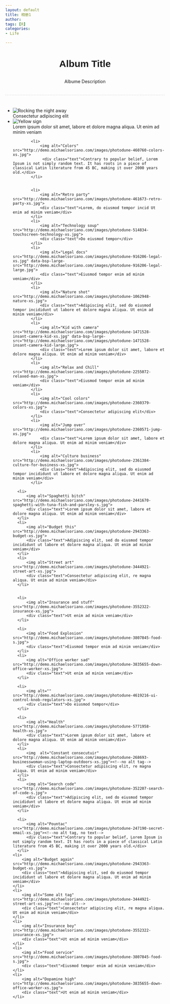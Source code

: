 ```yaml
---
layout: default
title: 相册1
author: 
tags: [R]
categories:
- Life

---
```


 

<div class="container">
        <div class="row" style="text-align:center; border-bottom:1px dashed #ccc;  padding:0 0 20px 0; margin-bottom:40px;">
            <h3 style="font-family:'Bree Serif', arial; font-weight:bold; font-size:30px;">
                 Album Title
            </h3>
            <p>Albume Description</p>
        </div>
<!--more-->
        <ul class="row first">
            <li>
                <img alt="Rocking the night away"  src="http://demo.michaelsoriano.com/images/photodune-174908-rocking-the-night-away-xs.jpg">
                <div class="text">Consectetur adipiscing elit</div>
            </li>
            <li>
                <img alt="Yellow sign"  src="http://demo.michaelsoriano.com/images/photodune-287182-blah-blah-blah-yellow-road-sign-xs.jpg">
                <div class="text">Lorem ipsum dolor sit amet, labore et dolore magna aliqua. Ut enim ad minim veniam</div>
            </li> 
            
            <li>
                <img alt="Colors"  src="http://demo.michaelsoriano.com/images/photodune-460760-colors-xs.jpg">
                 <div class="text">Contrary to popular belief, Lorem Ipsum is not simply random text. It has roots in a piece of classical Latin literature from 45 BC, making it over 2000 years old.</div>
            </li>
 

            <li>
                <img alt="Retro party"  src="http://demo.michaelsoriano.com/images/photodune-461673-retro-party-xs.jpg">
                <div class="text">Lorem, do eiusmod tempor incid Ut enim ad minim veniam</div>
            </li>
            <li>
                <img alt="Technology soup"  src="http://demo.michaelsoriano.com/images/photodune-514834-touchscreen-technology-xs.jpg">
                <div class="text">Do eiusmod tempor</div>
            </li>
            <li>
                <img alt="Legal docs"  src="http://demo.michaelsoriano.com/images/photodune-916206-legal-xs.jpg" data-bsp-large-src="http://demo.michaelsoriano.com/images/photodune-916206-legal-large.jpg">
                <div class="text">Eiusmod tempor enim ad minim veniam</div>
            </li>
            <li>
                <img alt="Nature shot"  src="http://demo.michaelsoriano.com/images/photodune-1062948-nature-xs.jpg">
                <div class="text">Adipiscing elit, sed do eiusmod tempor incididunt ut labore et dolore magna aliqua. Ut enim ad minim veniam</div>
            </li>
            <li>
                <img alt="Kid with camera" src="http://demo.michaelsoriano.com/images/photodune-1471528-insant-camera-kid-xs.jpg" data-bsp-large-src="http://demo.michaelsoriano.com/images/photodune-1471528-insant-camera-kid-large.jpg">
                <div class="text">Lorem ipsum dolor sit amet, labore et dolore magna aliqua. Ut enim ad minim veniam</div>
            </li>
            <li>
                <img alt="Relax and Chill" src="http://demo.michaelsoriano.com/images/photodune-2255072-relaxed-man-xs.jpg">
                <div class="text">Eiusmod tempor enim ad minim veniam</div>
            </li>
            <li>
                <img alt="Cool colors" src="http://demo.michaelsoriano.com/images/photodune-2360379-colors-xs.jpg">
                <div class="text">Consectetur adipiscing elit</div>
            </li>
            <li>
                <img alt="Jump over"  src="http://demo.michaelsoriano.com/images/photodune-2360571-jump-xs.jpg">
                <div class="text">Lorem ipsum dolor sit amet, labore et dolore magna aliqua. Ut enim ad minim veniam</div>
            </li>
            <li>
                <img alt="Culture business" src="http://demo.michaelsoriano.com/images/photodune-2361384-culture-for-business-xs.jpg">
                <div class="text">Adipiscing elit, sed do eiusmod tempor incididunt ut labore et dolore magna aliqua. Ut enim ad minim veniam</div>
            </li>

      <li>
          <img alt="Spaghetti bitch" src="http://demo.michaelsoriano.com/images/photodune-2441670-spaghetti-with-tuna-fish-and-parsley-s.jpg">
          <div class="text">Lorem ipsum dolor sit amet, labore et dolore magna aliqua. Ut enim ad minim veniam</div>
      </li>
      <li>
          <img alt="Budget this"  src="http://demo.michaelsoriano.com/images/photodune-2943363-budget-xs.jpg">
          <div class="text">Adipiscing elit, sed do eiusmod tempor incididunt ut labore et dolore magna aliqua. Ut enim ad minim veniam</div>
      </li>
      <li>
          <img alt="Street art"  src="http://demo.michaelsoriano.com/images/photodune-3444921-street-art-xs.jpg">
          <div class="text">Consectetur adipiscing elit, re magna aliqua. Ut enim ad minim veniam</div>
      </li>


      <li>
          <img alt="Insurance and stuff"  src="http://demo.michaelsoriano.com/images/photodune-3552322-insurance-xs.jpg">
          <div class="text">Ut enim ad minim veniam</div>
      </li>

      <li>
          <img alt="Food Explosion"  src="http://demo.michaelsoriano.com/images/photodune-3807845-food-s.jpg">
          <div class="text">Eiusmod tempor enim ad minim veniam</div>
      </li>
      <li>
          <img alt="Office worker sad" src="http://demo.michaelsoriano.com/images/photodune-3835655-down-office-worker-xs.jpg">
          <div class="text">Ut enim ad minim veniam</div>
      </li>

      <li>
          <img alt="" src="http://demo.michaelsoriano.com/images/photodune-4619216-ui-control-knob-regulators-xs.jpg">
          <div class="text">Do eiusmod tempor</div>
      </li>

      <li>
          <img alt="Health" src="http://demo.michaelsoriano.com/images/photodune-5771958-health-xs.jpg">
          <div class="text">Lorem ipsum dolor sit amet, labore et dolore magna aliqua. Ut enim ad minim veniam</div>
      </li>
      <li>
          <img  alt="Constant consecutuir" src="http://demo.michaelsoriano.com/images/photodune-268693-businesswoman-using-laptop-outdoors-xs.jpg"><!--no alt tag-->
          <div class="text">Consectetur adipiscing elit, re magna aliqua. Ut enim ad minim veniam</div>
      </li>
      <li>
          <img alt="Search code" src="http://demo.michaelsoriano.com/images/photodune-352207-search-of-code-s.jpg">
          <div class="text">Adipiscing elit, sed do eiusmod tempor incididunt ut labore et dolore magna aliqua. Ut enim ad minim veniam</div>
      </li>

      <li>
          <img alt="Pountac" src="http://demo.michaelsoriano.com/images/photodune-247190-secret-email-xs.jpg"><!--no alt tag, no text-->
          <div class="text">Contrary to popular belief, Lorem Ipsum is not simply random text. It has roots in a piece of classical Latin literature from 45 BC, making it over 2000 years old.</div>
      </li>
    <li>
        <img alt="Budget again" src="http://demo.michaelsoriano.com/images/photodune-2943363-budget-xs.jpg">
        <div class="text">Adipiscing elit, sed do eiusmod tempor incididunt ut labore et dolore magna aliqua. Ut enim ad minim veniam</div>
    </li>
    <li>
        <img alt="Some alt tag" src="http://demo.michaelsoriano.com/images/photodune-3444921-street-art-xs.jpg"><!--no alt-->
        <div class="text">Consectetur adipiscing elit, re magna aliqua. Ut enim ad minim veniam</div>
    </li>
    <li>
        <img alt="Insurance boy"  src="http://demo.michaelsoriano.com/images/photodune-3552322-insurance-xs.jpg">
        <div class="text">Ut enim ad minim veniam</div>
    </li>
    <li>
        <img alt="Food service"  src="http://demo.michaelsoriano.com/images/photodune-3807845-food-s.jpg">
        <div class="text">Eiusmod tempor enim ad minim veniam</div>
    </li>
    <li>
        <img alt="Dopamine high"  src="http://demo.michaelsoriano.com/images/photodune-3835655-down-office-worker-xs.jpg">
        <div class="text">Ut enim ad minim veniam</div>
    </li>

  </ul> 
    </div> <!-- /container -->